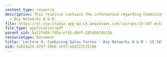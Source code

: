 ```yaml
---
content_type: resource
description: This resource contains the information regarding Combining Sales Forces
  - Bay Networks A & B.
file: https://ol-ocw-studio-app-qa.s3.amazonaws.com/courses/15-387-entrepreneurial-sales-spring-2015/3ab23a2dd73f38b61ef3e2a727c31c66_MIT15_387S15_Lecture9.pdf
file_type: application/pdf
parent_uid: ba12fd09-fd5a-ef65-064f-20546074b33b
resourcetype: Document
title: 'Lecture 9: Combining Sales Forces - Bay Networks A & B - 15.387 Spring 2015'
uid: 3ab23a2d-d73f-38b6-1ef3-e2a727c31c66
---
```

